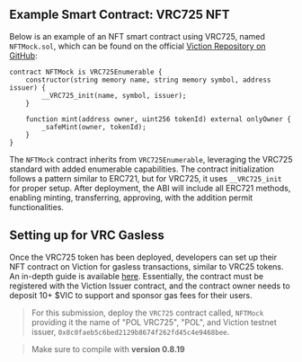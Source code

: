 ## Example Smart Contract: VRC725 NFT

Below is an example of an NFT smart contract using VRC725, named `NFTMock.sol`, which can be found on the official [Viction Repository on GitHub](https://github.com/BuildOnViction/vrc725/blob/main/contracts/tests/NFTMock.sol):

```solidity
contract NFTMock is VRC725Enumerable {
    constructor(string memory name, string memory symbol, address issuer) {
        __VRC725_init(name, symbol, issuer);
    }

    function mint(address owner, uint256 tokenId) external onlyOwner {
        _safeMint(owner, tokenId);
    }
}
```

The `NFTMock` contract inherits from `VRC725Enumerable`, leveraging the VRC725 standard with added enumerable capabilities. The contract initialization follows a pattern similar to ERC721, but for VRC725, it uses `__VRC725_init` for proper setup. After deployment, the ABI will include all ERC721 methods, enabling minting, transferring, approving, with the addition permit functionalities.

## Setting up for VRC Gasless

Once the VRC725 token has been deployed, developers can set up their NFT contract on Viction for gasless transactions, similar to VRC25 tokens. An in-depth guide is available [here](https://dapp.solide0x.tech/learn/exploring-viction-ecosystem). Essentially, the contract must be registered with the Viction Issuer contract, and the contract owner needs to deposit 10+ $VIC to support and sponsor gas fees for their users.

> For this submission, deploy the `VRC725` contract called, `NFTMock` providing it the name of "POL VRC725", "POL", and Viction testnet issuer, `0x8c0faeb5c6bed2129b8674f262fd45c4e9468bee`.

> Make sure to compile with **version 0.8.19**
